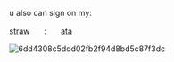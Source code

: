 u also can sign on my:

[straw](https://dollydollz.straw.page/)ㅤㅤ:ㅤㅤ[ata](https://bunnidollz.atabook.org/)

![6dd4308c5ddd02fb2f94d8bd5c87f3dc](https://github.com/user-attachments/assets/056a91d9-1885-462f-9466-8869244d254a)

